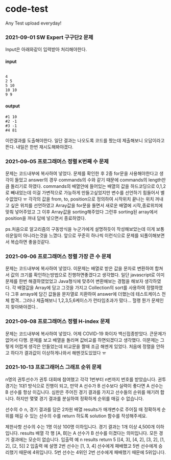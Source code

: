 # code-test
Any Test upload everyday!


### 2021-09-01 SW Expert 구구단2 문제
Input은 아래와같이 입력받아 처리해야한다.
#### input
```

4
2 5
5 10
10 10
9 9
```

#### output

```
#1 10
#2 -1
#3 -1
#4 81
```
이런결과를 도출해야한다.
일단 결과는 나오도록 코드를 짰는데 제출해보니 오답이라고 뜬다. 내일은 한번 재시도해봐야겠다.

### 2021-09-05 프로그래머스 정렬 K번째 수 문제
문제는 코드내부에 복사하여 넣었다.
문제를 확인한 후 2중 for문을 사용해야한다고 생각이 들었고 answer의 경우 commands의 수와 같기 때문에 commands의 length만큼 돌리기로 하였다.
commands의 배열안에 들어있는 배열의 값을 하드코딩으로 0,1,2 로 빼내었는데 이걸 가변적으로 가능하게 만들고싶었지만 변수를 선언하기 힘들어서 별수없었다 ㅠ
각각의 값을 from, to, position으로 정의하여 시작위치 끝나는 위치 꺼내고 싶은 위치를 선언하였고
Array값을 for문을 돌면서 새로운 배열에 시작,종료위치에 맞춰 넣어주었고 그 이후 Array값을 sorting해주었다
그런후 sorting된 array에서 position을 꺼내 답에 넣으면서 종료하였다.

ps.처음으로 알고리즘의 구동방식을 누군가에게 설명하듯이 작성해보았는데 이게 보통 쉬운일이 아니라는것을 느꼈다. 앞으로 꾸준히 하나씩 이런식으로 문제를 되풀이해보면서 복습하면 좋을것같다.


### 2021-09-06 프로그래머스 정렬 가장 큰 수 문제
문제는 코드내부에 복사하여 넣었다.
이문제는 배열로 받은 값을 문자로 변환하여 합쳐서 값의 크기를 확인하는방법으로 진행하면좋겠다고 생각했다.
일단 javascript로 이미 문제를 한번 해결하였었었고 Java형식에 맞추어 변환해보는 경험을 해보자 생각하였다.
각 배열값을 Array에 담고 그것을 가지고 Collection의 sort를 사용하여 정렬하였다 그후 arrays에 담긴 값들을 문자열로 치환하여 answer에 더했는데
테스트케이스 전체 합격.. 그러나 제출해보니 1,2,3,5,6케이스가 런타임초과가 떴다... 헐랭
뭔가 문제인지 찾아봐야겠다.. 



### 2021-09-08 프로그래머스 정렬 H-index 문제
문제는 코드내부에 복사하여 넣었다.
어제 COVID-19 화이자 백신접종받았다. 큰문제가없어서 다행.
문제를 보고 배열을 돌리며 값비교를 하면되겠다고 생각했다.
이문제는 그렇게 어렵게 생각은 안들었는데 비교문을 짤때 조금 해멘게 있었다.
처음에 정렬을 안하고 하다가 결과값이 이상하게나와서 해멘것도있었다 ㅠ 

### 2021-10-13 프로그래머스 그래프 순위 문제

n명의 권투선수가 권투 대회에 참여했고 각각 1번부터 n번까지 번호를 받았습니다. 권투 경기는 1대1 방식으로 진행이 되고, 만약 A 선수가 B 선수보다 실력이 좋다면 A 선수는 B 선수를 항상 이깁니다. 심판은 주어진 경기 결과를 가지고 선수들의 순위를 매기려 합니다. 하지만 몇몇 경기 결과를 분실하여 정확하게 순위를 매길 수 없습니다.

선수의 수 n, 경기 결과를 담은 2차원 배열 results가 매개변수로 주어질 때 정확하게 순위를 매길 수 있는 선수의 수를 return 하도록 solution 함수를 작성해주세요.

제한사항
선수의 수는 1명 이상 100명 이하입니다.
경기 결과는 1개 이상 4,500개 이하입니다.
results 배열 각 행 [A, B]는 A 선수가 B 선수를 이겼다는 의미입니다.
모든 경기 결과에는 모순이 없습니다.
입출력 예
n	results	return
5	[[4, 3], [4, 2], [3, 2], [1, 2], [2, 5]]	2
입출력 예 설명
2번 선수는 [1, 3, 4] 선수에게 패배했고 5번 선수에게 승리했기 때문에 4위입니다.
5번 선수는 4위인 2번 선수에게 패배했기 때문에 5위입니다.

